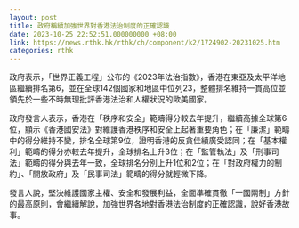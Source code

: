 ```yaml
---
layout: post
title: 政府稱續加強世界對香港法治制度的正確認識
date: 2023-10-25 22:52:51.000000000 +08:00
link: https://news.rthk.hk/rthk/ch/component/k2/1724902-20231025.htm
categories: rthk
---
```


政府表示，「世界正義工程」公布的《2023年法治指數》，香港在東亞及太平洋地區繼續排名第6，並在全球142個國家和地區中位列23，整體排名維持一貫高位並領先於一些不時無理批評香港法治和人權狀況的歐美國家。
 
政府發言人表示，香港在「秩序和安全」範疇得分較去年提升，繼續高據全球第6位，顯示《香港國安法》對維護香港秩序和安全上起著重要角色；在「廉潔」範疇中的得分維持不變，排名全球第9位，證明香港的反貪佳績廣受認同；在「基本權利」範疇的得分亦較去年提升，全球排名上升3位；在「監管執法」及「刑事司法」範疇的得分與去年一致，全球排名分別上升1位和2位；在「對政府權力的制約」、「開放政府」及「民事司法」範疇的得分就輕微下降。

發言人說，堅決維護國家主權、安全和發展利益，全面準確貫徹「一國兩制」方針的最高原則，會繼續解說，加強世界各地對香港法治制度的正確認識，說好香港故事。
